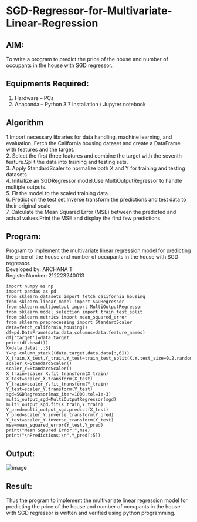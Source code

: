 # SGD-Regressor-for-Multivariate-Linear-Regression

## AIM:
To write a program to predict the price of the house and number of occupants in the house with SGD regressor.

## Equipments Required:
1. Hardware – PCs
2. Anaconda – Python 3.7 Installation / Jupyter notebook

## Algorithm
1.Import necessary libraries for data handling, machine learning, and evaluation. Fetch the California housing dataset and create a DataFrame with features and the target.   
2. Select the first three features  and combine the target with the seventh feature.Split the data into training and testing sets.   
3. Apply StandardScaler to normalize both X and Y for training and testing datasets   
4. Initialize an SGDRegressor model.Use MultiOutputRegressor to handle multiple outputs.   
5. Fit the model to the scaled training data.   
6. Predict on the test set.Inverse transform the predictions and test data to their original scale   
7. Calculate the Mean Squared Error (MSE) between the predicted and actual values.Print the MSE and display the first few predictions.   
## Program:

Program to implement the multivariate linear regression model for predicting the price of the house and number of occupants in the house with SGD regressor.   
Developed by: ARCHANA T     
RegisterNumber: 212223240013     

```
import numpy as np
import pandas as pd
from sklearn.datasets import fetch_california_housing
from sklearn.linear_model import SGDRegressor
from sklearn.multioutput import MultiOutputRegressor
from sklearn.model_selection import train_test_split
from sklearn.metrics import mean_squared_error
from sklearn.preprocessing import StandardScaler
data=fetch_california_housing()
df=pd.DataFrame(data.data,columns=data.feature_names)
df['target']=data.target
print(df.head())
X=data.data[:,:3]
Y=np.column_stack((data.target,data.data[:,6]))
X_train,X_test,Y_train,Y_test=train_test_split(X,Y,test_size=0.2,random_state=42)
scaler_X=StandardScaler()
scaler_Y=StandardScaler()
X_train=scaler_X.fit_transform(X_train)
X_test=scaler_X.transform(X_test)
Y_train=scaler_Y.fit_transform(Y_train)
Y_test=scaler_Y.transform(Y_test)
sgd=SGDRegressor(max_iter=1000,tol=1e-3)
multi_output_sgd=MultiOutputRegressor(sgd)
multi_output_sgd.fit(X_train,Y_train)
Y_pred=multi_output_sgd.predict(X_test)
Y_pred=scaler_Y.inverse_transform(Y_pred)
Y_test=scaler_Y.inverse_transform(Y_test)
mse=mean_squared_error(Y_test,Y_pred)
print("Mean Sqaured Error:",mse)
print("\nPredictions:\n",Y_pred[:5])

```


## Output:

![image](https://github.com/user-attachments/assets/fe4dda8e-4ef0-4405-964d-46dcb2ee0b92)


## Result:
Thus the program to implement the multivariate linear regression model for predicting the price of the house and number of occupants in the house with SGD regressor is written and verified using python programming.
